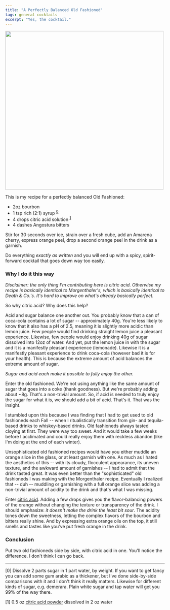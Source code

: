 ```yaml
---
title: "A Perfectly Balanced Old Fashioned"
tags: general cocktails
excerpt: "Yes, the cocktail."
---
```


<img src="{{ site.baseurl }}/jekyll_img/old_fashioned.jpg" height="500px" />

This is my recipe for a perfectly balanced Old Fashioned:

* 2oz bourbon
* 1 tsp rich (2:1) syrup <sup>[0](#zero)</sup>
* 4 drops citric acid solution <sup>[1](#one)</sup>
* 4 dashes Angostura bitters

Stir for 30 seconds over ice, strain over a fresh cube, add an Amarena cherry,
express orange peel, drop a second orange peel in the drink as a garnish.

Do everything *exactly as written* and you will end up with a spicy,
spirit-forward cocktail that goes down way too easily.

### Why I do it this way

_Disclaimer: the only thing I'm contributing here is citric acid. Otherwise my
recipe is basically identical to Morgenthaler's, which is basically identical to
Death & Co.'s. It's hard to improve on what's already basically perfect._

So why citric acid? Why does this help?

Acid and sugar balance one another out. You probably know that a can of
coca-cola contains a lot of sugar -- approximately 40g. You're less likely to
know that it also has a pH of 2.5, meaning it is slightly more acidic than lemon
juice. Few people would find drinking straight lemon juice a pleasant
experience. Likewise, few people would enjoy drinking
40g of sugar dissolved into 12oz of water. And yet, put the lemon juice in with
the sugar and it is a manifestly pleasant experience (lemonade).  Likewise it is
a manifestly pleasant experience to drink coca-cola (however bad it is for your
health). This is because the extreme amount of acid balances the extreme amount
of sugar.

_Sugar and acid each make it possible to fully enjoy the other._

Enter the old fashioned. We're not using anything like the same amount of sugar
that goes into a coke (thank goodness). But we're probably adding about ~8g.
That's a non-trivial amount. So, if acid is needed to truly enjoy the sugar for
what it is, we should add a bit of acid. That's it. That was the insight.

I stumbled upon this because I was finding that I had to get used to old
fashioneds each Fall -- when I ritualistically transition from gin- and
tequila-based drinks to whiskey-based drinks. Old fashioneds always tasted cloying
at first. They were way too sweet.  And it would take a few weeks before I
acclimated and could really enjoy them with reckless abandon (like I'm doing at the
end of each winter).

Unsophisticated old fashioned recipes would have
you either muddle an orange slice in the glass, or at least garnish with one. As
much as I hated the aesthetics of this -- with its cloudy, flocculent
appearance, its uneven texture, and the awkward amount of garnishes -- I had to
admit that the drink tasted great. It was even better than the "sophisticated"
old fashioneds I was making with the Morgenthaler recipe.  Eventually I realized
that -- duh -- muddling or garnishing with a full orange slice was adding a non-trivial
amount of acidity to the drink and that's what I was missing.

Enter [citric
acid](https://www.amazon.com/NOW-Foods-Sprouting-Substitute-Preservative/dp/B0014UCJ8Q).
Adding a few drops gives you the flavor-balancing powers of the orange without
changing the texture or transparency of the drink. I should emphasize: _it
doesn't make the drink the least bit sour_. The acidity tones down the sweetness,
letting the complex flavors of the bourbon and bitters really shine. And by
expressing extra orange oils on the top, it still smells and tastes like you've
put fresh orange in the drink.

### Conclusion

Put two old fashioneds side by side, with citric acid in one. You'll notice the
difference. I don't think I can go back.

---

<span id="zero">[0]</span> Dissolve 2 parts sugar in 1 part water, by weight. If you want to get fancy
you can add some gum arabic as a thickener, but I've done side-by-side
comparisons with it and I don't think it really matters. Likewise for different
kinds of sugar, e.g. demerara. Plain white sugar and tap water will get you 99%
of the way there.

<span id="one">[1]</span> 0.5 oz [citric acid
powder](https://www.amazon.com/NOW-Foods-Sprouting-Substitute-Preservative/dp/B0014UCJ8Q) dissolved in 2 oz water

